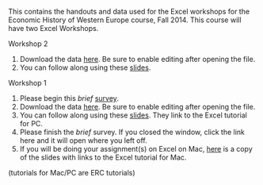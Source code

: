 This contains the handouts and data used for the Excel workshops for the Economic History of Western Europe course, Fall 2014. This course will have two Excel Workshops. 
 
Workshop 2
1.	Download the data [here](https://github.com/barnarderc/workshops/blob/master/2013-2014/Fall%202014/Economic%20History%20of%20Western%20Europe%20(ECON%202012_%20Dye)/%232_zombie_dataset.xlsx). Be sure to enable editing after opening the file.
2.	You can follow along using these [slides](https://github.com/barnarderc/workshops/blob/master/2013-2014/Fall%202014/Economic%20History%20of%20Western%20Europe%20(ECON%202012_%20Dye)/%232_excel_tutorial.pdf). 
 
Workshop 1
1.	Please begin this *brief* [survey](https://barnard.az1.qualtrics.com/SE/?SID=SV_cTHlMQhYSXNwlnL).
2.	Download the data [here](https://github.com/barnarderc/workshops/blob/master/2013-2014/Fall%202014/Economic%20History%20of%20Western%20Europe%20(ECON%202012_%20Dye)/%231zombie_dataset.xlsx). Be sure to enable editing after opening the file. 
3.	You can follow along using these [slides](https://github.com/barnarderc/workshops/blob/master/2013-2014/Fall%202014/Economic%20History%20of%20Western%20Europe%20(ECON%202012_%20Dye)/%231ba_excel_tutorial.pdf). They link to the Excel tutorial for PC.
4.	Please finish the *brief* survey. If you closed the window, click the link here and it will open where you left off. 
5.	If you will be doing your assignment(s) on Excel on Mac, [here](https://github.com/barnarderc/workshops/blob/master/2013-2014/Fall%202014/Economic%20History%20of%20Western%20Europe%20(ECON%202012_%20Dye)/%231ba_excel_tutorialmac.pdf) is a copy of the slides with links to the Excel tutorial for Mac.


(tutorials for Mac/PC are ERC tutorials)
